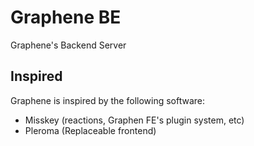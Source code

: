 # Graphene BE
Graphene's Backend Server

## Inspired
Graphene is inspired by the following software:
  * Misskey (reactions, Graphen FE's plugin system, etc)
  * Pleroma (Replaceable frontend)
